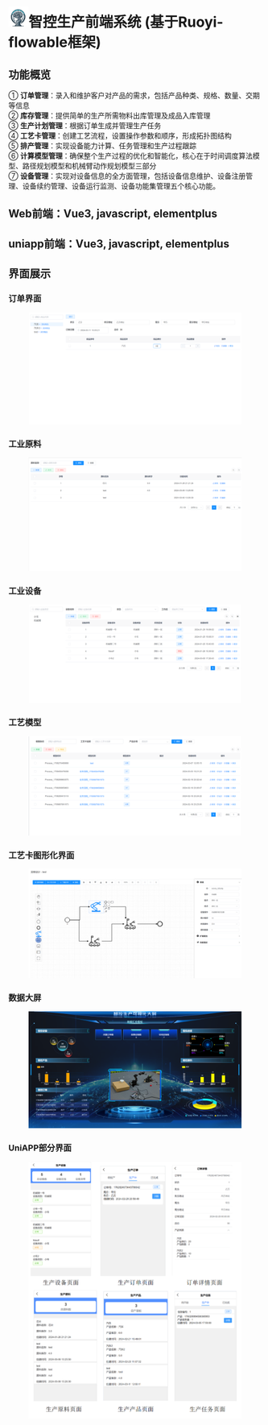# <img src="logo.png" alt="ai-industry" width="40" height="40" />智控生产前端系统 (基于Ruoyi-flowable框架)

## 功能概览
① **订单管理**：录入和维护客户对产品的需求，包括产品种类、规格、数量、交期等信息  
② **库存管理**：提供简单的生产所需物料出库管理及成品入库管理  
③ **生产计划管理**：根据订单生成并管理生产任务  
④ **工艺卡管理**：创建工艺流程，设置操作参数和顺序，形成拓扑图结构  
⑤ **排产管理**：实现设备能力计算、任务管理和生产过程跟踪  
⑥ **计算模型管理**：确保整个生产过程的优化和智能化，核心在于时间调度算法模型、路径规划模型和机械臂动作规划模型三部分  
⑦ **设备管理**：实现对设备信息的全方面管理，包括设备信息维护、设备注册管理、设备续约管理、设备运行监测、设备功能集管理五个核心功能。

## Web前端：Vue3, javascript, elementplus
## uniapp前端：Vue3, javascript, elementplus
## 界面展示
### 订单界面
<figure>
  <img src="order.png" alt="order" />
</figure>

### 工业原料
<figure>
  <img src="material.png" alt="material" />
</figure>

### 工业设备
<figure>
  <img src="eq.png" alt="eq" />
</figure>

### 工艺模型
<figure>
  <img src="model.png" alt="model" />
</figure>

### 工艺卡图形化界面
<figure>
  <img src="makemodel.png" alt="makemodel" />
</figure>

### 数据大屏
<figure>
  <img src="data.png" alt="data" />
</figure>

### UniAPP部分界面
<figure>
  <img src="app.png" alt="uniapp" />
</figure>
